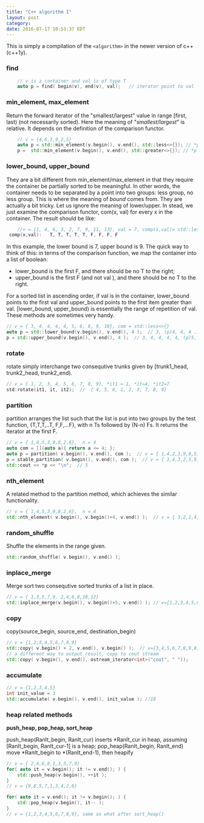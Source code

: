 ```yaml
---
title: "C++ algorithm I"
layout: post
category: 
date: 2016-07-17 10:53:37 EDT
---
```


This is simply a compilation of the `<algorithm>` in the newer version of c++ (c++1y). 

### find

```c++
	// v is a container and val is of type T
	auto p = find( begin(v), end(v), val);   // iterator point to val
```

### min_element, max_element

Return the forward iterator of the "smallest/largest" value in range [first, last) (not necessarily sorted). Here the meaning of <span class="orange">"*smallest/largest*"</span> is relative. It depends on the definition of the comparison functor. 

```c++
	// v = {4,6,3,9,2,5}
	auto p = std::min_element(v.begin(), v.end(), std::less<>{}); // *p = 2
	p =  std::min_element(v.begin(), v.end(), std::greater<>{}); // *p = 9
```

### lower_bound, upper_bound

They are a bit different from min_element/max_element in that they require the container be partially sorted to be meaningful. In other words, the container needs to be separated by a point into two groups: less group, no less group. This is where the meaning of *bound* comes from. They are actually a bit tricky. Let us ignore the meaning of lower/upper. In stead, we just examine the comparison functor, com(x, val) for every x in the container. The result should be like:

```c++
    //v = {1, 4, 6, 3, 2, 7, 9, 11, 13}, val = 7, comp(x,val)= std::less<>{} 
 comp(x,val):   T, T, T, T, T, F, F, F, F
```

In this example, the lower bound is 7, upper bound is 9. The quick way to think of this: in terms of the comparison function, we map the container into a list of boolean:

- lower_bound is the first F, and there should be no T to the right;
- upper_bound is the first F (and not val ), and there should be no T to the right.

For a sorted list in ascending order, if val is in the container, lower_bound points to the first val and upper_bound points to the first item greater than val. [lower_bound, upper_bound) is essentially the range of repetition of val. These methods are sometimes very handy.

```c++
// v = { 3, 4, 4, 4, 4, 5, 6, 8, 9, 10}, com = std::less<>{} 
auto p = std::lower_bound(v.begin(), v.end(), 4 );  // 3, (p)4, 4, 4 ...
p = std::upper_bound(v.begin(), v.end(), 4 );  // 3, 4, 4, 4, 4, (p)5, 6, ...
```

### rotate

rotate simply interchange two consequtive trunks given by [trunk1_head, trunk2_head, trunk2_end).

```c++
// v = { 1, 2, 3, 4, 5, 6, 7, 8, 9}, *it1 = 1, *it=4, *it2=7
std:rotate(it1, it, it2);  //  { 4, 5, 6, 1, 2, 3, 7, 8, 9}
```


### partition

partition arranges the list such that the list is put into two groups by the test function, {T,T,T,..T, F,F,...F}, with n Ts followed by (N-n) Fs. It returns the iterator at the first F.

```c++
// v = { 1,4,5,3,9,8,2,6},  n = 4
auto com = [](auto a){ return a <= 4; }; 
auto p = partition( v.begin(), v.end(), com );  // v = { 1,4,2,3,9,8,5,6} unstable 
p = stable_partition( v.begin(), v.end(), com );  // v = { 1,4,3,2,5,9,8,6} stable 
std::cout << *p << "\n";  // 5
```

### nth_element

A related method to the partition method, which achieves the similar functionality. 

```c++
// v = { 1,4,5,3,9,8,2,6},  n = 4
std::nth_element( v.begin(), v.begin()+4, v.end() );  // v = { 3,2,1,4,5,6,8,9} unstable 
```

### random_shuffle

Shuffle the elements in the range given.

```c++
std::random_shuffle( v.begin(), v.end() );
```

### inplace_merge

Merge sort two consequtive sorted trunks of a list in place. 

```c++
// v = { 1,3,5,7,9, 2,4,6,8,10,12}
std::inplace_merge(v.begin(), v.begin()+5, v.end() ); // v={1,2,3,4,5,6,7,8,9,10,12}
```

### copy

copy(source_begin, source_end, destination_begin)

```c++
// v = {1,2,3,4,5,6,7,8,9}
std::copy( v.begin() + 2, v.end(), v.begin() );  // v={3,4,5,6,7,8,9,8,9}
// a different way to output result, copy to cout stream
std::copy( v.begin(), v.end(), ostream_iterator<int>("cout", " "));  

```

### accumulate 

```c++
// v = {1,2,3,4,5}
int init_value = 3
std::accumulate( v.begin(), v.end(), init_value ); //18
```

### heap related methods 

**push_heap, pop_heap, sort_heap**

push_heap(RanIt_begin, RanIt_cur) inserts *RanIt_cur in heap, assuming [RanIt_begin, RanIt_cur-1] is a heap;
pop_heap(RanIt_begin, RanIt_end) move *RanIt_begin to *(RanIt_end-1), then heapify

```c++
// v = { 2,4,6,8,1,3,5,7,9}
for( auto it = v.begin(); it != v.end(); ) {
	std::push_heap(v.begin(), ++it );  
} 
// v = {9,8,5,7,1,3,4,2,6}

for( auto it = v.end(); it != v.begin(); ) {
	std::pop_heap(v.begin(), it-- );
}
// v = {1,2,3,4,5,6,7,8,9}, same as what after sort_heap()
```


